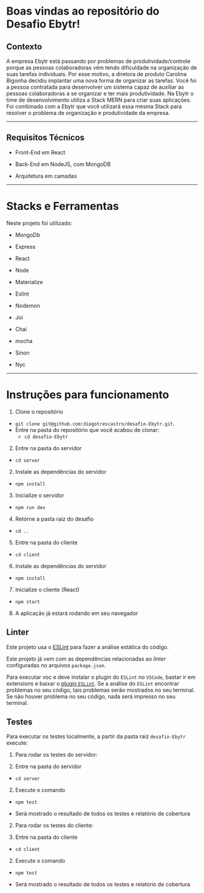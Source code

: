 # Boas vindas ao repositório do Desafio Ebytr!

## Contexto

A empresa Ebytr está passando por problemas de produtividade/controle porque as pessoas colaboradoras vêm tendo dificuldade na organização de suas tarefas individuais. Por esse motivo, a diretora de produto Carolina Bigonha decidiu implantar uma nova forma de organizar as tarefas.
Você foi a pessoa contratada para desenvolver um sistema capaz de auxiliar as pessoas colaboradoras a se organizar e ter mais produtividade.
Na Ebytr o time de desenvolvimento utiliza a Stack MERN para criar suas aplicações. Foi combinado com a Ebytr que você utilizará essa mesma Stack para resolver o problema de organização e produtividade da empresa.

---


## Requisitos Técnicos

- Front-End em React

- Back-End em NodeJS, com MongoDB

- Arquitetura em camadas


---

# Stacks e Ferramentas

Neste projeto foi utilizado:

- MongoDb

- Express

- React

- Node

- Materialize

- Eslint

- Nodemon

- Joi

- Chai

- mocha

- Sinon

- Nyc

---

# Instruções para funcionamento

1. Clone o repositório

- `git clone git@github.com:diogotrescastro/desafio-Ebytr.git`.
- Entre na pasta do repositório que você acabou de clonar:
  - `cd desafio-Ebytr`

2. Entre na pasta do servidor

- `cd server`

2. Instale as dependências do servidor

- `npm install`

3. Inicialize o servidor

- `npm run dev`

4. Retorne a pasta raiz do desafio

- `cd ..`

5. Entre na pasta do cliente

- `cd client`

6. Instale as dependências do servidor

- `npm install`

7. Inicialize o cliente (React)

- `npm start`

8. A aplicação já estará rodando em seu navegador


## Linter

Este projeto usa o  [ESLint](https://eslint.org/) para fazer a análise estática do código.

Este projeto já vem com as dependências relacionadas ao _linter_ configuradas no arquivos `package.json`.

Para executar voc
e deve instalar o plugin do `ESLint` no `VSCode`, bastar ir em extensions e baixar o [plugin `ESLint`](https://marketplace.visualstudio.com/items?itemName=dbaeumer.vscode-eslint).
Se a análise do `ESLint` encontrar problemas no seu código, tais problemas serão mostrados no seu terminal. Se não houver problema no seu código, nada será impresso no seu terminal.

## Testes

Para executar os testes localmente, a partir da pasta raiz `desafio-Ebytr` execute:

1. Para rodar os testes do servidor:

 1. Entre na pasta do servidor

  - `cd server`

 2. Execute o comando

  - `npm test`

  - Será mostrado o resultado de todos os testes e relatório de cobertura

2. Para rodar os testes do cliente:

 1. Entre na pasta do cliente

  - `cd client`

 2. Execute o comando

  - `npm test`

  - Será mostrado o resultado de todos os testes e relatório de cobertura